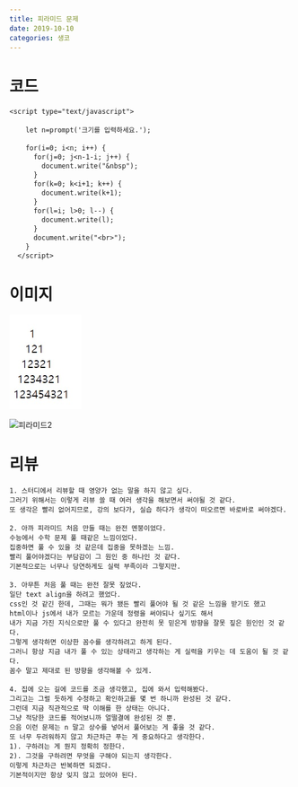 ```yaml
---
title: 피라미드 문제
date: 2019-10-10
categories: 생코
---
```

# 코드
  
    <script type="text/javascript">

        let n=prompt('크기를 입력하세요.');

        for(i=0; i<n; i++) {
          for(j=0; j<n-1-i; j++) {
            document.write("&nbsp");
          }
          for(k=0; k<i+1; k++) {
            document.write(k+1);
          }
          for(l=i; l>0; l--) {
            document.write(l);
          }
          document.write("<br>");
        }
      </script>
    
# 이미지

  ![피라미드1](./img/피라미드1.jpg)
  
  ![피라미드2](twinkletwittlestar.github.io/img/피라미드2.jpg)
  
# 리뷰

    1. 스터디에서 리뷰할 때 영양가 없는 말을 하지 않고 싶다. 
    그러기 위해서는 이렇게 리뷰 쓸 때 여러 생각을 해보면서 써야될 것 같다.
    또 생각은 빨리 없어지므로, 강의 보다가, 실습 하다가 생각이 떠오르면 바로바로 써야겠다.

    2. 아까 피라미드 처음 만들 때는 완전 멘붕이었다. 
    수능에서 수학 문제 풀 때같은 느낌이었다.
    집중하면 풀 수 있을 것 같은데 집중을 못하겠는 느낌.
    빨리 풀어야겠다는 부담감이 그 원인 중 하나인 것 같다.
    기본적으로는 너무나 당연하게도 실력 부족이라 그렇지만.

    3. 아무튼 처음 풀 때는 완전 잘못 짚었다.
    일단 text align을 하려고 했었다.
    css인 것 같긴 한데, 그때는 뭐가 됐든 빨리 풀어야 될 것 같은 느낌을 받기도 했고
    html이나 js에서 내가 모르는 가운데 정령을 써야되나 싶기도 해서
    내가 지금 가진 지식으로만 풀 수 있다고 완전히 못 믿은게 방향을 잘못 짚은 원인인 것 같다.
    그렇게 생각하면 이상한 꼼수를 생각하려고 하게 된다.
    그러니 항상 지금 내가 풀 수 있는 상태라고 생각하는 게 실력을 키우는 데 도움이 될 것 같다.
    꼼수 말고 제대로 된 방향을 생각해볼 수 있게.

    4. 집에 오는 길에 코드를 조금 생각했고, 집에 와서 입력해봤다.
    그리고는 그럴 듯하게 수정하고 확인하고를 몇 번 하니까 완성된 것 같다.
    그런데 지금 직관적으로 딱 이해를 한 상태는 아니다.
    그냥 적당한 코드를 적어보니까 얼떨결에 완성된 것 뿐.
    으음 이런 문제는 n 말고 상수를 넣어서 풀어보는 게 좋을 것 같다.
    또 너무 두려워하지 않고 차근차근 푸는 게 중요하다고 생각한다.
    1). 구하려는 게 뭔지 정확히 정한다.
    2). 그것을 구하려면 무엇을 구해야 되는지 생각한다.
    이렇게 차근차근 반복하면 되겠다.
    기본적이지만 항상 잊지 않고 있어야 된다.
